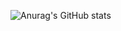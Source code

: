 

![Anurag's GitHub stats](https://github-readme-stats.vercel.app/api?username=KBT&show_icons=true&theme=radical)
